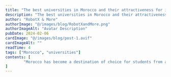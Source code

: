 ```yaml
---
title: "The best universities in Morocco and their attractiveness for international students"
description: "The best universities in Morocco and their attractiveness for international students"
author: "RobotX & More"
authorImage: "@/images/blog/RobotXandMore.png"
authorImageAlt: "Avatar Description"
pubDate: 2024-02-06
cardImage: "@/images/blog/post-1.avif"
cardImageAlt: ""
readTime: 4
tags: ["Morocco", "universities"]
contents: [
        "Morocco has become a destination of choice for students from all over the world, especially in the fields of engineering and computer science. Several Moroccan universities are distinguished by their quality of education and infrastructure. This article explores why Morocco has become a magnet for international students, highlighting some of the country’s top universities.."
]
---
```



